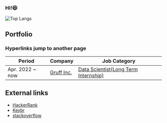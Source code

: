 ### Hi!😄

![Top Langs](https://github-readme-stats.vercel.app/api/top-langs/?username=kenteroshima&layout=compact&hide=html&langs_count=10&hide_border=true&theme=radical)
<!-- <summary><b>🏆 Github Achievements</b></summary>
<p align="center"> <a href="https://github.com/kenteroshima"><img src="https://github-profile-trophy.vercel.app/?username=kenteroshima&margin-w=5&theme=radical" alt="kenteroshima" /></a> </p>-->

## Portfolio
### Hyperlinks jump to another page

Period | Company | Job Category
-- | -- | --
Apr. 2022 ~  now | <a href="https://gruff.co.jp/">Gruff Inc.</a> | <a href="https://hrmos.co/pages/gruff/jobs/1563131141095116814">Data Scientist(Long Term Internship)</a>

## External links
- [HackerRank](https://www.hackerrank.com/kenteroshima)
- [Keybr](https://www.keybr.com/profile/954q754)
- [stackoverflow](https://stackoverflow.com/users/14981276)
<!--<details>
  <summary></summary>
</details>-->
